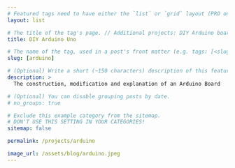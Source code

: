 ```yaml
---
# Featured tags need to have either the `list` or `grid` layout (PRO only).
layout: list

# The title of the tag's page. // Additional projects: DIY Arduino board, Tic-Tac-Toe Arduino Shield, 
title: DIY Arduino Uno

# The name of the tag, used in a post's front matter (e.g. tags: [<slug>]).
slug: [arduino]

# (Optional) Write a short (~150 characters) description of this featured tag.
description: >
  The construction, modification and explanation of an Arduino Board

# (Optional) You can disable grouping posts by date.
# no_groups: true

# Exclude this example category from the sitemap.
# DON'T USE THIS SETTING IN YOUR CATEGORIES!
sitemap: false

permalink: /projects/arduino

image_url: /assets/blog/arduino.jpeg
---
```

